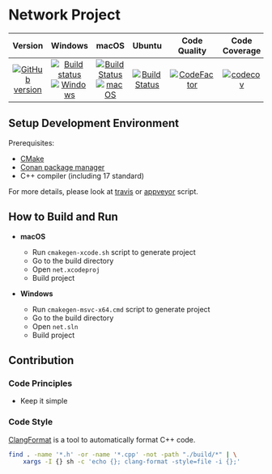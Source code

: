 # Network Project

| Version | Windows | macOS | Ubuntu | Code Quality | Code Coverage |
| :---: | :---: | :---: | :---: | :---: | :---: |
| [![GitHub version](https://badge.fury.io/gh/SMelanko%2Fnet.svg)](https://badge.fury.io/gh/SMelanko%2Fnet) | [![Build status](https://ci.appveyor.com/api/projects/status/hl6u3jinuhpq0w88?svg=true)](https://ci.appveyor.com/project/SMelanko/net)<br />[![Windows](https://github.com/SMelanko/net/workflows/Windows/badge.svg)](https://github.com/SMelanko/net/actions?query=workflow%3AWindows) | [![Build Status](https://travis-ci.com/SMelanko/net.svg?branch=master)](https://travis-ci.com/SMelanko/net)<br />[![macOS](https://github.com/SMelanko/net/workflows/macOS/badge.svg)](https://github.com/SMelanko/net/actions?query=workflow%3AmacOS) | [![Build Status](https://travis-ci.com/SMelanko/net.svg?branch=master)](https://travis-ci.com/SMelanko/net) | [![CodeFactor](https://www.codefactor.io/repository/github/smelanko/net/badge)](https://www.codefactor.io/repository/github/smelanko/net) | [![codecov](https://codecov.io/gh/SMelanko/net/branch/master/graph/badge.svg)](https://codecov.io/gh/SMelanko/net) |

## Setup Development Environment

Prerequisites:

- [CMake](https://cmake.org/)
- [Conan package manager](https://conan.io/)
- C++ compiler (including 17 standard)

For more details, please look at [travis](./.travis.yml) or [appveyor](./.appveyor.yml) script.

## How to Build and Run

- **macOS**
    - Run `cmakegen-xcode.sh` script to generate project
    - Go to the build directory
    - Open `net.xcodeproj`
    - Build project

- **Windows**
    - Run `cmakegen-msvc-x64.cmd` script to generate project
    - Go to the build directory
    - Open `net.sln`
    - Build project

## Contribution

### Code Principles

- Keep it simple

### Code Style

[ClangFormat](https://clang.llvm.org/docs/ClangFormat.html) is a tool to automatically format C++ code.

```bash
find . -name '*.h' -or -name '*.cpp' -not -path "./build/*" | \
    xargs -I {} sh -c 'echo {}; clang-format -style=file -i {};'
```
